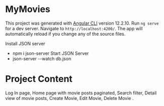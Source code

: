 # MyMovies

This project was generated with [Angular CLI](https://github.com/angular/angular-cli) version 12.2.10.
Run `ng serve` for a dev server. Navigate to `http://localhost:4200/`. The app will automatically reload if you change any of the source files.

Install JSON server
- npm i json-server 
Start JSON Server
- json-server --watch db.json

# Project Content
 Log In page,
 Home page with movie posts paginated,
 Search filter,
 Detail view of movie posts,
 Create Movie,
 Edit Movie,
 Delete Movie .
 



